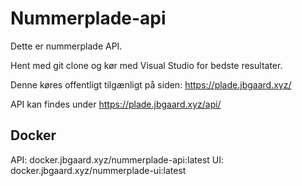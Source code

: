 ﻿# Nummerplade-api
Dette er nummerplade API.

Hent med git clone og kør med Visual Studio for bedste resultater.

Denne køres offentligt tilgænligt på siden: https://plade.jbgaard.xyz/

API kan findes under https://plade.jbgaard.xyz/api/

## Docker
API: docker.jbgaard.xyz/nummerplade-api:latest
UI: docker.jbgaard.xyz/nummerplade-ui:latest